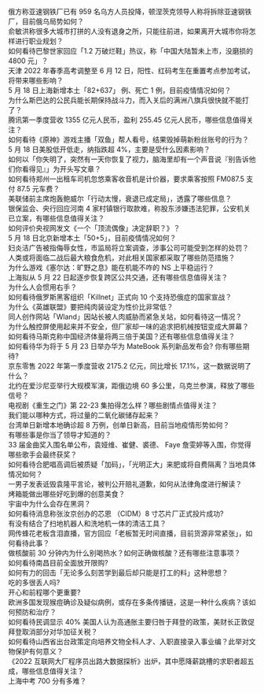 俄方称亚速钢铁厂已有 959 名乌方人员投降，顿涅茨克领导人称将拆除亚速钢铁厂，目前俄乌局势如何？  
俞敏洪称很多大城市打拼的人没有退身之所，只能往前进，如果离开大城市你将怎样进行职业规划？  
如何看待巴黎世家回应「1.2 万破烂鞋」热议，称「中国大陆暂未上市，没磨损的 4800 元」？  
天津 2022 年春季高考调整至 6 月 12 日，阳性、红码考生在重置考点参加考试，将带来哪些影响？  
5 月 18 日上海新增本土「82+637」 例、死亡 1 例，目前疫情情况如何？  
为什么斯巴达的公民兵能长期保持战斗力，而入关后的满洲八旗兵很快就不能打了？  
腾讯第一季度营收 1355 亿元人民币，盈利 255.45 亿元人民币，哪些信息值得关注？  
如何看待《原神》游戏主播「双鱼」帮人看号，结果毁掉萌新粉丝账号的行为？  
5 月 18 日美股低开低走，纳指跌超 4%，主要是受什么因素影响？  
如何以「你失明了，突然有一天你恢复了视力，脑海里却有一个声音说『别告诉他们你看得见』」为开头写文章？  
如何看待郑州一出租车司机忽悠乘客收音机是计价器，要求乘客按照 FM087.5 支付 87.5 元车费？  
美联储前主席炮轰鲍威尔「行动太慢，衰退已成定局」，透露了哪些信息？  
银保监会、央行回应河南 4 家村镇银行取款难，称股东涉嫌违法犯罪，公安机关已立案，有哪些信息值得关注？  
如何评价央视网发文《一个「顶流偶像」决定辞职？》？  
5 月 18 日北京新增本土「50+5」，目前疫情情况如何？  
妇炎洁广告被指侮辱女性，市监局将立案调查，涉事公司可能受到怎样的处罚？  
人类或将面临二战后最大粮食危机，对此相关国家都采取了哪些防范措施？  
为什么游戏《塞尔达：旷野之息》能在机能不咋的 NS 上平稳运行？  
上海拟从 5 月 22 日起逐步恢复跨区公共交通，还有哪些信息值得关注？  
为什么人会惯用右手？  
如何看待俄罗斯黑客组织「Killnet」正式向 10 个支持恐俄症的国家宣战？  
为什么《英雄联盟》要把纯肉装设定为性价比非常低？  
同人创作网站「Wland」因站长被人肉威胁而紧急关站，如何看待这一情况？  
为什么触控屏使用起来并不安全，但厂家却一味的追求把机械按钮变成大屏幕？  
如何看待马斯克称中国经济体量将两三倍于美国？还有哪些信息值得关注？  
如何看待华为将于 5 月 23 日举办华为 MateBook 系列新品发布会? 你有哪些期待?  
京东零售 2022 年第一季度营收 2175.2 亿元，同比增长 17.1%，这一数据说明了什么？  
北约在爱沙尼亚举行大规模军演，距俄边境 60 多公里，乌克兰参演，释放了哪些信号？  
电视剧《重生之门》第 22-23 集拍得怎么样？哪些剧情点值得关注？  
我们能以哪种方式，将过量的二氧化碳储存起来？  
台湾单日新增本地确诊超 8 万例，创单日新高，目前当地疫情形势如何？  
有哪些事是你当了领导才知道的？  
33 届金曲奖入围名单公布，袁娅维、崔健、裘德、 Faye 詹雯婷等入围，你觉得哪些歌手会最终获奖？  
如何看待合肥唱高调后被质疑「加码」，「光明正大」来肥或将自费隔离？当地具体情况如何？  
一男子发表诋毁袁隆平言论，被判公开赔礼道歉，如何从法律角度进行解读？  
烤箱能做出哪些好吃到爆的创意美食？  
宇宙中为什么会存在黑洞？  
如何看待消息称张汝京创办的芯恩 （CIDM）8 寸芯片厂正式投片成功?  
有没有结合了扫地机器人和洗地机一体的清洁工具？  
网传蜂花老板含泪直播，官方回应「老板暂无时间直播，目前货源非常紧张」，如何看待此事？  
做核酸前 30 分钟内为什么别喝热水？如何正确做核酸？还有哪些注意事项？  
如何看待南昌目前全面放开限购?  
如何有力的回击「无论多么刻苦学到最后却只能是打工的料」这种思想？  
吃的多很丢人吗?  
开心和前程哪个更重要?  
欧洲多国发现猴痘确诊及疑似病例，或存在多条传播链，这是一种什么疾病？该如何预防和治疗？  
如何看待民调显示 40% 美国人认为高通胀主要归咎于拜登的政策，美财长正敦促拜登取消部分对华加征关税？  
如何看待山西省出台政策定向培养文物全科人才、入职直接录入事业编？此举对文物保护有何意义？  
《2022 互联网大厂程序员出路大数据探析》出炉，其中愿降薪跳槽的求职者超五成，哪些信息值得关注？  
上海中考 700 分有多难？  
